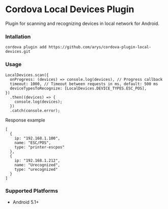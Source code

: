 # Cordova Local Devices Plugin

Plugin for scanning and recognizing devices in local network for Android.

### Intallation

`cordova plugin add https://github.com/arys/cordova-plugin-local-devices.git`

### Usage

```
LocalDevices.scan({
  onProgress: (devices) => console.log(devices), // Progress callback
  timeout: 1000, // Timeout between requests in ms, default: 500 ms
  deviceTypesToRecognize: [LocalDevices.DEVICE_TYPES.ESC_POS],
})
  .then((devices) => {
    console.log(devices);
  })
  .catch(console.error);
```

Response example

```
[
  {
    ip: "192.168.1.100",
    name: "ESC/POS",
    type: "printer-escpos"
  },
  {
    ip: "192.168.1.212",
    name: "Urecognized",
    type: "urecognized"
  }
]
```

### Supported Platforms

- Android 5.1+
